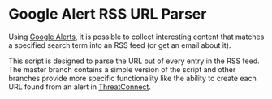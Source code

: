 # Google Alert RSS URL Parser

Using [Google Alerts](https://www.google.com/alerts), it is possible to collect interesting content that matches a specified search term into an RSS feed (or get an email about it).

This script is designed to parse the URL out of every entry in the RSS feed. The master branch contains a simple version of the script and other branches provide more specific functionality like the ability to create each URL found from an alert in [ThreatConnect](https://app.threatconnect.com).
